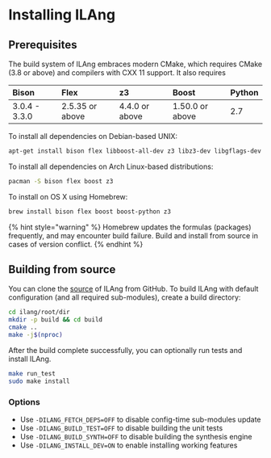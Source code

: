 # Installing ILAng

## Prerequisites

The build system of ILAng embraces modern CMake, which requires CMake \(3.8 or above\) and compilers with CXX 11 support. It also requires 

| Bison | Flex | z3 | Boost | Python |
| :--- | :--- | :--- | :--- | :--- |
| 3.0.4 - 3.3.0 | 2.5.35 or above | 4.4.0 or above | 1.50.0 or above | 2.7 |

To install all dependencies on Debian-based UNIX:

```bash
apt-get install bison flex libboost-all-dev z3 libz3-dev libgflags-dev
```

To install all dependencies on Arch Linux-based distributions:

```bash
pacman -S bison flex boost z3
```

To install on OS X using Homebrew:

```bash
brew install bison flex boost boost-python z3
```

{% hint style="warning" %}
Homebrew updates the formulas \(packages\) frequently, and may encounter build failure. Build and install from source in cases of version conflict. 
{% endhint %}

## Building from source

You can clone the [source](https://github.com/Bo-Yuan-Haung/ILAng) of ILAng from GitHub. To build ILAng with default configuration \(and all required sub-modules\), create a build directory:

```bash
cd ilang/root/dir
mkdir -p build && cd build
cmake .. 
make -j$(nproc)
```

After the build complete successfully, you can optionally run tests and install ILAng.

```bash
make run_test
sudo make install
```

### Options

* Use `-DILANG_FETCH_DEPS=OFF` to disable config-time sub-modules update
* Use `-DILANG_BUILD_TEST=OFF` to disable building the unit tests
* Use `-DILANG_BUILD_SYNTH=OFF` to disable building the synthesis engine
* Use `-DILANG_INSTALL_DEV=ON` to enable installing working features

